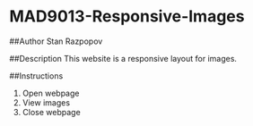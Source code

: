 # MAD9013-Responsive-Images

##Author
Stan Razpopov

##Description
This website is a responsive layout for images.

##Instructions
1. Open webpage
2. View images
3. Close webpage
